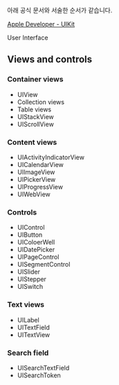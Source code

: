 아래 공식 문서와 서술한 순서가 같습니다.

[Apple Developer - UIKit](https://developer.apple.com/documentation/uikit)

User Interface

## Views and controls

### Container views
- UIView
- Collection views
- Table views
- UIStackView
- UIScrollView

### Content views
- UIActivityIndicatorView
- UICalendarView
- UIImageView
- UIPickerView
- UIProgressView
- UIWebView

### Controls
- UIControl
- UIButton
- UIColoerWell
- UIDatePicker
- UIPageControl
- UISegmentControl
- UISlider
- UIStepper
- UISwitch

### Text views
- UILabel
- UITextField
- UITextView

### Search field
- UISearchTextField
- UISearchToken